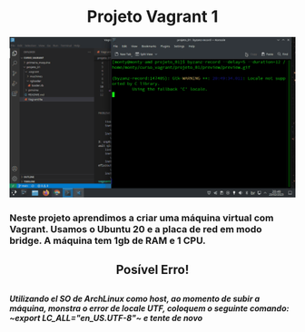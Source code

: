 <div align="center">
  <h1>Projeto Vagrant 1</h1>

![preview](https://github.com/Monty-Gabriel/projeto_01/blob/main/preview/vagrant_ubuntu_20.gif)

</div>

<div align="left">
<h3>Neste projeto aprendimos a criar uma máquina virtual com Vagrant.
Usamos o Ubuntu 20 e a placa de red em modo bridge.
A máquina tem 1gb de RAM e 1 CPU.
<h3>
</div>

<div align="center">
<h2>Posível Erro!<h2>
</div>

<div align="left">
<h5>Utilizando el SO de ArchLinux como host, ao momento de subir a máquina, monstra o error de locale UTF, coloquem o seguinte comando: ~export LC_ALL="en_US.UTF-8"~ e tente de novo<h5>
</div>
